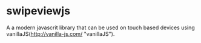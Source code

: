 # swipeviewjs


A a modern javascrit library that can be used on touch based devices using vanillaJS(http://vanilla-js.com/ "vanillaJS").
